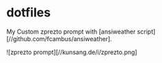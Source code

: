 dotfiles
========
My Custom zprezto prompt with [ansiweather script][//github.com/fcambus/ansiweather].

![zprezto prompt][//kunsang.de/i/zprezto.png]
